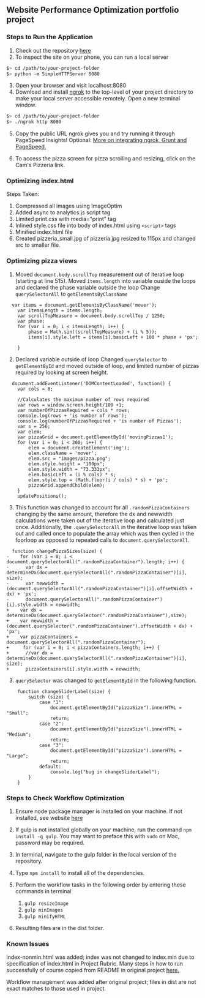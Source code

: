 ## Website Performance Optimization portfolio project

### Steps to Run the Application

1.  Check out the repository [here](https://github.com/acct252000/frontend-nanodegree-mobile-portfolio)
2.  To inspect the site on your phone, you can run a local server

  ```bash
  $> cd /path/to/your-project-folder
  $> python -m SimpleHTTPServer 8080
  ```

3. Open your browser and visit localhost:8080
4. Download and install [ngrok](https://ngrok.com/) to the top-level of your project directory to make your local server accessible remotely.  Open a new terminal window.

  ``` bash
  $> cd /path/to/your-project-folder
  $> ./ngrok http 8080
  ```

5. Copy the public URL ngrok gives you and try running it through PageSpeed Insights! Optional: [More on integrating ngrok, Grunt and PageSpeed.](http://www.jamescryer.com/2014/06/12/grunt-pagespeed-and-ngrok-locally-testing/)

6.  To access the pizza screen for pizza scrolling and resizing, click on the Cam's Pizzeria link.



### Optimizing index.html

Steps Taken:
1.  Compressed all images using ImageOptim
2.  Added async to analytics.js script tag
3.  Limited print.css with media="print" tag
4.  Inlined style.css file into body of index.html using `<script>` tags
5.  Minified index.html file
6.  Created pizzeria_small.jpg of pizzeria.jpg resized to 115px and changed src to smaller file.

### Optimizing pizza views

1.  Moved `document.body.scrollTop` measurement out of iterative loop (starting at line 515).  Moved `items.length` into variable ouside the loops and declared the phase variable outside the loop  Change `querySelectorAll` to `getElementsByClassName`

```
  var items = document.getElementsByClassName('mover');
    var itemsLength = items.length;
    var scrollTopMeasure = document.body.scrollTop / 1250;
    var phase;
    for (var i = 0; i < itemsLength; i++) {
        phase = Math.sin((scrollTopMeasure) + (i % 5));
        items[i].style.left = items[i].basicLeft + 100 * phase + 'px';
        
    }
  ```
  2.  Declared variable outside of loop  Changed `querySelector` to `getElementById` and moved outside of loop, and limited number of pizzas required by looking at screen height.

```
  document.addEventListener('DOMContentLoaded', function() {
    var cols = 8;

    //Calculates the maximum number of rows required
    var rows = window.screen.height/100 +1;
    var numberOfPizzasRequired = cols * rows;
    console.log(rows + 'is number of rows');
    console.log(numberOfPizzasRequired + 'is number of Pizzas');
    var s = 256;
    var elem;
    var pizzaGrid = document.getElementById('movingPizzas1');
    for (var i = 0; i < 200; i++) {
        elem = document.createElement('img');
        elem.className = 'mover';
        elem.src = "images/pizza.png";
        elem.style.height = "100px";
        elem.style.width = "73.333px";
        elem.basicLeft = (i % cols) * s;
        elem.style.top = (Math.floor(i / cols) * s) + 'px';
        pizzaGrid.appendChild(elem);
    }
    updatePositions();
```

  3. This function was changed to account for all `.randomPizzaContainers` changing by the same amount,
  therefore the dx and newwidth calculations were taken out of the iterative loop and calculated just once.
  Additionally, the `.querySelectorAll` in the iterative loop was taken out and called once to populate the array
  which was then cycled in the foorloop as opposed to repeated calls to `document.querySelectorAll`.

```
  function changePizzaSizes(size) {
-    for (var i = 0; i < document.querySelectorAll(".randomPizzaContainer").length; i++) {
-      var dx = determineDx(document.querySelectorAll(".randomPizzaContainer")[i], size);
-      var newwidth = (document.querySelectorAll(".randomPizzaContainer")[i].offsetWidth + dx) + 'px';
-      document.querySelectorAll(".randomPizzaContainer")[i].style.width = newwidth;
+    var dx = determineDx(document.querySelector(".randomPizzaContainer"),size);
+    var newwidth = (document.querySelector(".randomPizzaContainer").offsetWidth + dx) + 'px';
+    var pizzaContainers = document.querySelectorAll(".randomPizzaContainer");
+     for (var i = 0; i < pizzaContainers.length; i++) {
+      //var dx = determineDx(document.querySelectorAll(".randomPizzaContainer")[i], size);
+      pizzaContainers[i].style.width = newwidth;
```

3.  `querySelector` was changed to `getElementById` in the following function.

```
    function changeSliderLabel(size) {
        switch (size) {
            case "1":
                document.getElementById("pizzaSize").innerHTML = "Small";
                return;
            case "2":
                document.getElementById("pizzaSize").innerHTML = "Medium";
                return;
            case "3":
                document.getElementById("pizzaSize").innerHTML = "Large";
                return;
            default:
                console.log("bug in changeSliderLabel");
        }
    }
```

### Steps to Check Workflow Optimization

1.  Ensure node package manager is installed on your machine.  If not installed, see website [here](https://nodejs.org)

2.  If gulp is not installed globally on your machine, run the command  `npm install -g gulp`.  You may want to preface this with `sudo` on Mac, password may be required.

3.  In terminal, navigate to the gulp folder in the local version of the repository.

4.  Type `npm install` to install all of the dependencies.

5.  Perform the workflow tasks in the following order by entering these commands in terminal

    1.  `gulp resizeImage`
    2.  `gulp minImages`
    3.  `gulp minifyHTML`

6. Resulting files are in the dist folder.


### Known Issues
index-nonmin.html was added; index was not changed to index.min due to specification of index.html in Project Rubric.   Many steps in how to run successfully of course copied from README in original project [here.](https://github.com/udacity/frontend-nanodegree-mobile-portfolio)

Workflow management was added after original project; files in dist are not exact matches to those used in project.